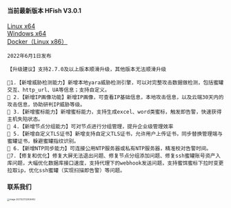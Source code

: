 #### 当前最新版本 HFish V3.0.1

[Linux x64](https://hfish.net/#/2-2-linux)  
[Windows x64](https://hfish.net/#/2-3-windows)  
[Docker（Linux x86）](https://hfish.net/#/2-1-docker)  

```
2022年6月1日发布

【升级建议】支持2.7.0及以上版本顺滑升级，其他版本无法顺滑升级

🔻1.【新增威胁检测能力】新增本地yara威胁检测引擎，可以对完整攻击数据做检测，包括蜜罐交互、http_url、UA等信息；支持自定义。
🔻 2.【新增IP画像功能】新增IP画像，可查看IP基础信息，本地攻击信息，以及云端30天内的攻击信息，协助研判IP威胁等级。
🔻 3.【新增蜜标能力】新增蜜标能力，支持生成excel、word类蜜标，触发即告警，快速获得主机失陷状态。
🔻 4.【新增节点分组能力】可对节点进行分组管理，提升企业级管理效率
🔻 5.【新增自定义TLS证书】新增支持自定义TLS证书，允许用户上传证书，同步替换管理端与蜜罐证书，躲避蜜罐指纹识别。
🔻 6.【新增NTP同步能力】可连接公用NTP服务器或私有NTP服务器，精准校对告警时间。
🔻7.【修复和优化】修复大屏无法退出问题、修复节点分组添加问题、修复ssh蜜罐账号资产入库问题，大幅优化数据库接口速度，支持代理下的webhook发送问题，支持蜜饵蜜标下拉时变更拉取ip，优化ssh蜜罐（实现扫描即告警）等问题。
```


#### 联系我们

<img src="https://hfish.net/images/image-20211221132836482.png" alt="image-20211221132836482" style="zoom:33%;" />

